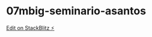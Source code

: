 # 07mbig-seminario-asantos

[Edit on StackBlitz ⚡️](https://stackblitz.com/edit/07mbig-seminario-asantos)